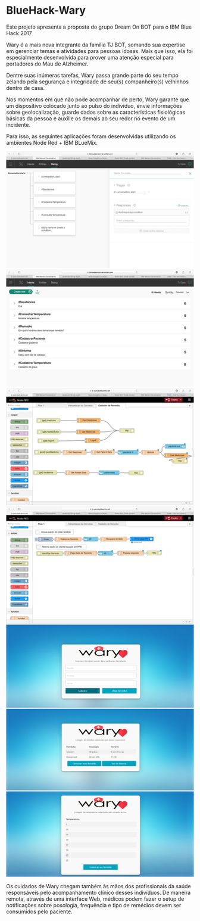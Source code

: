 # BlueHack-Wary

Este projeto apresenta a proposta do grupo Dream On BOT para o IBM Blue Hack 2017

Wary é a mais nova integrante da família TJ BOT, somando sua expertise em gerenciar temas e atividades para pessoas idosas. Mais que isso,
 ela foi especialmente desenvolvida para prover uma atenção especial para portadores do Mau de Alzheimer.
 
 Dentre suas inúmeras tarefas, Wary passa grande parte do seu tempo zelando pela segurança e integridade de seu(s) companheiro(s) velhinhos
 dentro de casa.
 
 Nos momentos em que não pode acompanhar de perto, Wary garante que um dispositivo colocado junto ao pulso do indivíduo, envie informações
 sobre geolocalização, guarde dados sobre as características fisiológicas básicas da pessoa e auxilie os demais ao seu redor no evento de um
 incidente.
 
 Para isso, as seguintes aplicações foram desenvolvidas utilizando os ambientes Node Red + IBM BLueMix.
 
  ![alt tag](https://github.com/Mayco-Anderson/BlueHack-Wary/blob/master/conversation.png)
  ![alt tag](https://github.com/Mayco-Anderson/BlueHack-Wary/blob/master/conversation2.png)
  ![alt tag](https://github.com/Mayco-Anderson/BlueHack-Wary/blob/master/front-end.png)
  ![alt tag]( https://github.com/Mayco-Anderson/BlueHack-Wary/blob/master/otherFlows.png)
  ![alt tag]( https://github.com/mvkassak/BlueHack-Wary/blob/master/cadastro.png)
  ![alt tag]( https://github.com/mvkassak/BlueHack-Wary/blob/master/lista.png)
  ![alt tag]( https://github.com/mvkassak/BlueHack-Wary/blob/master/temperatures.png)
 
 Os cuidados de Wary chegam também às mãos dos profissionais da saúde responsáveis pelo acompanhamento clínico desses indivíduos. De maneira
 remota, através de uma interface Web, médicos podem fazer o setup de notificações sobre posologia, frequência e tipo de remédios devem
 ser consumidos pelo paciente.
 
 


